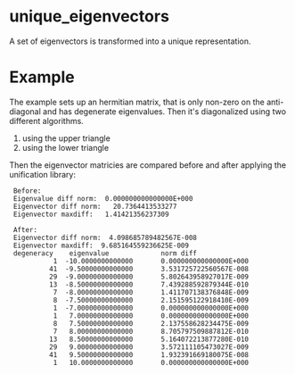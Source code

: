 # unique_eigenvectors
A set of eigenvectors is transformed into a unique representation.

# Example
The example sets up an hermitian matrix, that is only non-zero on the anti-diagonal and has degenerate eigenvalues. Then it's diagonalized using two different algorithms. 
1) using the upper triangle
2) using the lower triangle

Then the eigenvector matricies are compared before and after applying the unification library:
```
 Before:
 Eigenvalue diff norm:  0.000000000000000E+000
 Eigenvector diff norm:   20.7364413533277     
 Eigenvector maxdiff:   1.41421356237309     
 
 After:
 Eigenvector diff norm:  4.098685789482567E-008
 Eigenvector maxdiff:  9.685164559236625E-009
 degeneracy    eigenvalue             norm diff
           1  -10.0000000000000       0.000000000000000E+000
          41  -9.50000000000000       3.531725722560567E-008
          29  -9.00000000000000       5.802643958927017E-009
          13  -8.50000000000000       7.439288592879344E-010
           7  -8.00000000000000       1.411707138376848E-009
           8  -7.50000000000000       2.151595122918410E-009
           1  -7.00000000000000       0.000000000000000E+000
           1   7.00000000000000       0.000000000000000E+000
           8   7.50000000000000       2.137558628234475E-009
           7   8.00000000000000       8.705797509887812E-010
          13   8.50000000000000       5.164072213877280E-010
          29   9.00000000000000       3.572111105473027E-009
          41   9.50000000000000       1.932391669180075E-008
           1   10.0000000000000       0.000000000000000E+000

```